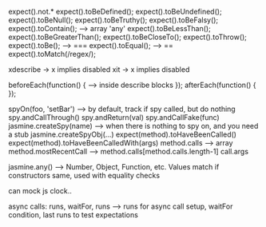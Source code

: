 expect().not.*
expect().toBeDefined();
expect().toBeUndefined();
expect().toBeNull();
expect().toBeTruthy();
expect().toBeFalsy();
expect().toContain(); --> array 'any'
expect().toBeLessThan();
expect().toBeGreaterThan();
expect().toBeCloseTo();
expect().toThrow();
expect().toBe(); --> ===
expect().toEqual(); --> ==
expect().toMatch(/regex/);

xdescribe -> x implies disabled
xit -> x implies disabled

beforeEach(function() { --> inside describe blocks
});
afterEach(function() {
});

spyOn(foo, 'setBar') --> by default, track if spy called, but do nothing
spy.andCallThrough()
spy.andReturn(val)
spy.andCallFake(func)
jasmine.createSpy(name) --> when there is nothing to spy on, and you need a stub
jasmine.createSpyObj(...)
expect(method).toHaveBeenCalled()
expect(method).toHaveBeenCalledWith(args)
method.calls --> array
method.mostRecentCall --> method.calls[method.calls.length-1]
call.args

jasmine.any() --> Number, Object, Function, etc. Values match if constructors same, used with equality checks

can mock js clock..

async calls:
runs, waitFor, runs --> runs for async call setup, waitFor condition, last runs to test expectations
